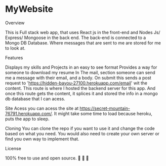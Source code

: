 # MyWebsite
Overview

This is Full stack web app, that uses React js in the front-end and Nodes Js/ Express/ Mongoose in the back end. The back-end is connected to a Mongo DB
Database. Where messages that are sent to me are stored for me to look at.

Features

   Displays my skills and Projects in an easy to see format
   Provides a way for someone to download my resume
   In The mail, section someone can send me a message with their email, and a body. On submit this sends a post request to 'https://hidden-bayou-27100.herokuapp.com/email'
   wit the content. This route is where I hosted the backend server for this app. And once this route gets the content, it splices it and stored the info in a
   mongo db database that I can acess.
   
Site Acess
   you can acess the site at https://secret-mountain-76791.herokuapp.com/. It might take some time to load because heroku, puts the app to sleep.

Cloning
   You can clone the repo if you want to use it and change the code based on what you need. You would also need to create your own server or find you own way to implement that.

License

100% free to use and open source. 🙈 🙉 🙊
